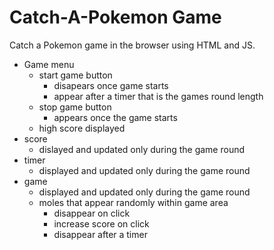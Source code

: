 # Catch-A-Pokemon Game
Catch a Pokemon game in the browser using HTML and JS. 


- Game menu
    - start game button
        - disapears once game starts
        - appear after a timer that is the games round length
    - stop game button
        - appears once the game starts 
    - high score displayed 
- score
    - dislayed and updated only during the game round
- timer
    - displayed and updated only during the game round
- game 
    - displayed and updated only during the game round
    - moles that appear randomly within  game area
        - disappear on click
        - increase score on click
        - disappear after a timer

